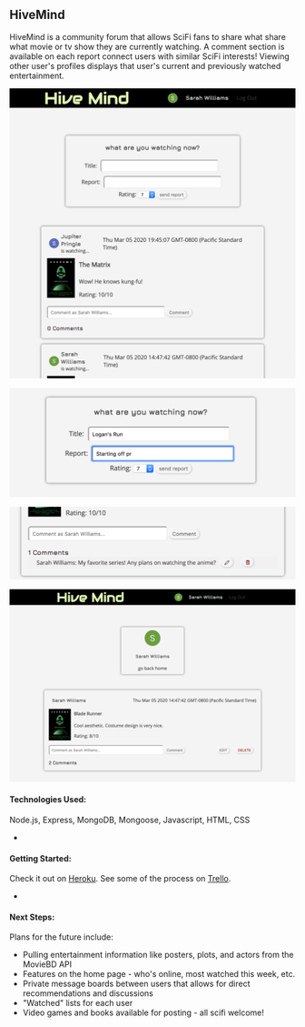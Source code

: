 HiveMind
-

HiveMind is a community forum that allows SciFi fans to share what share what movie or tv show they are currently watching. A comment section is available on each report connect users with similar SciFi interests! Viewing other user's profiles displays that user's current and previously watched entertainment. 

![Home Screen](public/images/home-page.png)

![New Post](public/images/new-post.png)

![Comment Section](public/images/comment-section.png)

![User Profile](public/images/user-profile.png)

#### Technologies Used:
Node.js, Express, MongoDB, Mongoose, Javascript, HTML, CSS

-

#### Getting Started:
Check it out on [Heroku](https://hive--mind.herokuapp.com/).
See some of the process on [Trello](https://trello.com/b/5dZ2a8ME/hive-mind).

-

#### Next Steps:
Plans for the future include:

* Pulling entertainment information like posters, plots, and actors from the MovieBD API
* Features on the home page - who's online, most watched this week, etc.
* Private message boards between users that allows for direct recommendations and discussions
* "Watched" lists for each user 
* Video games and books available for posting - all scifi welcome!